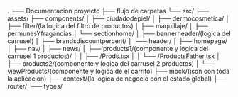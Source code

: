 .
├── Documentacion proyecto
├── flujo de carpetas
└── src/
    ├── assets/
    ├── components/
    │   ├── ciudadodepiel/
    │   ├── dermocosmetica/
    │   ├── filter/(la logica del filtro de productos)
    │   ├── maquillaje/
    │   ├── permunesYfragancias
    │   └── sectionhome/
    │       ├── bannerheader/(logica del carrusel)
    │       ├── brandsdiscountpercent/
    │       ├── header/
    │       ├── homepage/
    │       ├── nav/
    │       ├── news/
    │       ├── products1/(componente y logica del carrusel 1 productos)/
    │       │   ├── /Prods.tsx
    │       │   └── /ProductsFather.tsx
    │       ├── products2/(componente y logica del carrusel 2 productos)
    │       └── viewProducts/(componente y logica de el carrito)
    ├── mock/(json con toda la aplicacion)
    ├── context/(la logica de negocio con el estado global)
    ├── router/
    └── types/
